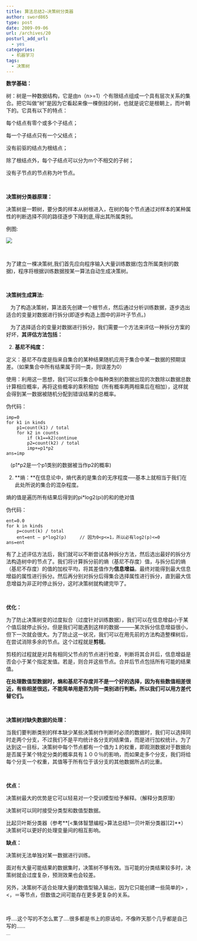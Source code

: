 ```yaml
---
title: 算法总结2—决策树分类器
author: sword865
type: post
date: 2009-09-06
url: /archives/20
posturl_add_url:
  - yes
categories:
  - 机器学习
tags:
  - 决策树
---
```

**数学基础：**

树：树是一种数据结构，它是由n（n>=1）个有限结点组成一个具有层次关系的集合。把它叫做&ldquo;树&rdquo;是因为它看起来像一棵倒挂的树，也就是说它是根朝上，而叶朝下的。它具有以下的特点：

每个结点有零个或多个子结点；

每一个子结点只有一个父结点；

没有前驱的结点为根结点；

除了根结点外，每个子结点可以分为m个不相交的子树；

没有子节点的节点称为叶节点。

&nbsp;

**决策树分类器原理：**

决策树是一颗树，要分类的样本从树根进入，在树的每个节点通过对样本的某种属性的判断选择不同的路径逐步下降到底,得出其所属类别。

例图:

![][1]

<p align="center">
  &nbsp;
</p>

为了建立一棵决策树,我们首先应向程序输入大量训练数据(包含所属类别的数据)，程序将根据训练数据按某一算法自动生成决策树。

**&nbsp;**

**决策树生成算法:**

&nbsp;&nbsp; 为了构造决策树，算法首先创建一个根节点，然后通过分析训练数据，逐步选出适合的变量对数据进行拆分(即逐步构造上图中的非叶子节点。)

&nbsp;&nbsp; 为了选择适合的变量对数据进行拆分，我们需要一个方法来评估一种拆分方案的好坏，**其评估方法包括：**

2) **基尼不纯度：**

定义：基尼不存度是指来自集合的某种结果随机应用于集合中某一数据的预期误差。（如果集合中所有结果属于同一类，则误差为0）

使用：利用这一思想，我们可以将集合中每种类别的数据出现的次数除以数据总数计算相应概率，再将这些概率的乘积相加（所有概率两两相乘后在相加），这样就会得到某一数据被随机分配到错误结果的总概率。

伪代码：

    imp=0
    for k1 in kinds
        p1=count(k1) / total
        for k2 in counts
            if (k1==k2)continue
            p2=count(k2) / total
            imp+=p1*p2
    ans=imp

<p align="left">
  &nbsp;&nbsp; (p1*p2是一个p1类别的数据被当作p2的概率)
</p>

2) **熵：**在信息论中，熵代表的是集合的无序程度&#8212;&#8211;基本上就相当于我们在此处所说的集合的混杂程度。

熵的值是遍历所有结果后得到的pi*log2(pi)的和的绝对值

伪代码：

    ent=0.0
    for k in kinds
        p=count(k) / total
        ent=ent – p*log2(p)     // 因为0<p<=1，所以必有log2(p)<=0
    ans=ent

有了上述评估方法后，我们就可以不断尝试各种拆分方法，然后选出最好的拆分方法构造树中的节点了。我们将计算拆分前的熵（基尼不存度）值，与拆分后的熵（基尼不存度）的值的加权平均，将其差值作为**信息增益**。最终对能得到最大信息增益的属性进行拆分。然后再分别对拆分后得集合选择属性进行拆分，直到最大信息增益为非正时停止拆分，这时决策树就构建完毕了。

&nbsp;

**优化：**

为了防止决策树变的过度拟合（过度针对训练数据），我们可以在信息增益小于某个值后就停止拆分。但是我们可能遇到这样的数据―――某次拆分信息增益很小，但下一次就会很大。为了防止这一状况，我们可以在用先前的方法构造整棵树后，在尝试消除多余的节点。这个过程就是**剪枝**。

剪枝的过程就是对具有相同父节点的节点进行检查，判断将其合并后，信息增益是否会小于某个指定发值。若是，则合并这些节点。合并后节点包括所有可能的结果值。

**在处理数值型数据时，熵和基尼不存度并不是一个好的选择，因为有些数值相差很近，有些相差很远，不能简单用是否为同一类别进行判断。所以我们可以用方差代替它们。**

&nbsp;

**决策树对缺失数据的处理：**

当我们要判断类别的样本缺少某些决策树作判断时必须的数据时，我们可以选择同时走两个分支，不过我们不是平均统计各分支的结果值，而是进行加权统计。为了达到这一目标，决策树中每个节点都有一个值为１的权重，即观测数据对于数据向是否属于某个特定分类的概率具有１００％的影响，而如果走多个分支，我们将给每个分支一个权重，其值等于所有位于该分支的其他数据所占的比重。

&nbsp;

**优点：**

决策树最大的优势是它可以轻易对一个受训模型给予解释。（解释分类原理）

决策树可以同时接受分类型和数值型数据。

比起贝叶斯分类器（参考**[<集体智慧编程>算法总结1&mdash;贝叶斯分类器][2]**）决策树可以更好的处理变量间的相互影响。

**缺点：**

决策树无法单独对某一数据进行训练。

面对有大量可能结果的数据集时，决策树不够有效。当可能的分类结果较多时，决策树就会过度复杂，预测效果也会较差。

另外，决策树不适合处理大量的数值型输入输出，因为它只能创建一些简单的> ，<，＝等节点，但数值之间可能存在更多更复杂的关系。

&nbsp;

呼&hellip;.这个写的不怎么累了&hellip;.很多都是书上的原话哈，不像昨天那个几乎都是自己写的&hellip;&hellip;

<p style="margin:0;padding:0;height:1px;overflow:hidden;">
  <a href="http://www.wumii.com/widget/relatedItems" style="border:0;"><img src="http://static.wumii.cn/images/pixel.png" alt="无觅相关文章插件，快速提升流量" style="border:0;padding:0;margin:0;" /></a>
</p>

 [1]: http://pic002.cnblogs.com/images/2012/52809/2012063021362216.jpg

 
 
 